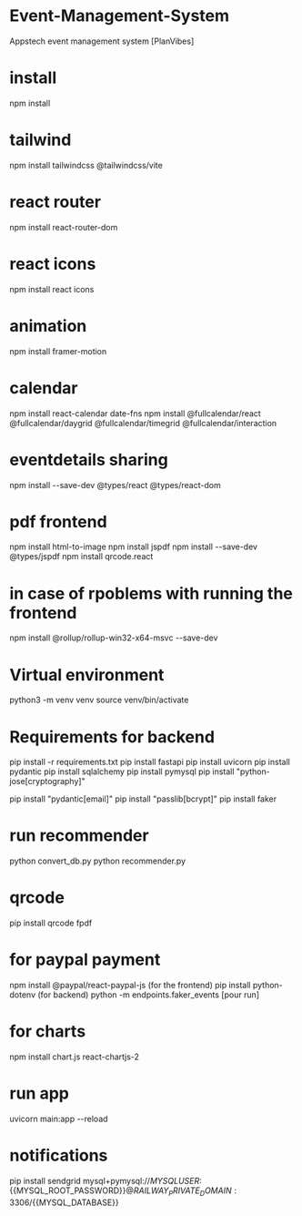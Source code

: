 # Event-Management-System
Appstech event management system [PlanVibes]

# install
npm install

# tailwind
npm install tailwindcss @tailwindcss/vite

# react router
npm install react-router-dom

# react icons
npm install react icons

# animation
npm install framer-motion

# calendar
npm install react-calendar date-fns
npm install @fullcalendar/react @fullcalendar/daygrid @fullcalendar/timegrid @fullcalendar/interaction

# eventdetails sharing
npm install --save-dev @types/react @types/react-dom

# pdf frontend
npm install html-to-image
npm install jspdf
npm install --save-dev @types/jspdf
npm install qrcode.react

# in case of rpoblems with running the frontend
npm install @rollup/rollup-win32-x64-msvc --save-dev


# Virtual environment
python3 -m venv venv 
source venv/bin/activate

# Requirements for backend
pip install -r requirements.txt
pip install fastapi
pip install uvicorn
pip install pydantic
pip install sqlalchemy
pip install pymysql
pip install "python-jose[cryptography]"

pip install "pydantic[email]"
pip install "passlib[bcrypt]"
pip install faker

# run recommender
python convert_db.py
python recommender.py

# qrcode
pip install qrcode fpdf

# for paypal payment
npm install @paypal/react-paypal-js   (for the frontend)
pip install python-dotenv  (for backend)
python -m endpoints.faker_events [pour run]

# for charts
npm install chart.js react-chartjs-2

# run app
uvicorn main:app --reload

# notifications
pip install sendgrid
mysql+pymysql://${{MYSQLUSER}}:${{MYSQL_ROOT_PASSWORD}}@${{RAILWAY_PRIVATE_DOMAIN}}:3306/${{MYSQL_DATABASE}}